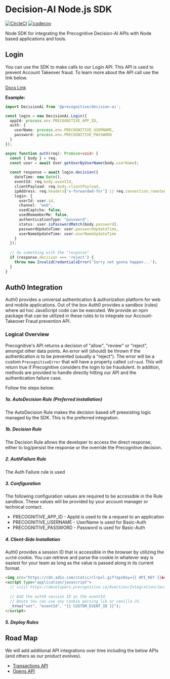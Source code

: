 # Decision-AI Node.js SDK

[![CircleCI](https://circleci.com/gh/Precognitive/nodejs-decision-ai/tree/master.svg?style=svg)](https://circleci.com/gh/Precognitive/nodejs-decision-ai/tree/master)
[![codecov](https://codecov.io/gh/Precognitive/nodejs-decision-ai/branch/master/graph/badge.svg)](https://codecov.io/gh/Precognitive/nodejs-decision-ai)

Node SDK for integrating the Precognitive Decision-AI APIs with Node based applications and tools.

## Login

You can use the SDK to make calls to our Login API. This API is used to prevent Account Takeover fraud.
To learn more about the API call use the link below.

[Docs Link](https://developers.precognitive.io/#operation//decision/login)

**Example:**
```typescript
import DecisionAi from '@precognitive/decision-ai';

const login = new DecisionAi.Login({
  appId: process.env.PRECOGNITIVE_APP_ID,
  auth: {
    userName: process.env.PRECOGNITIVE_USERNAME,
    password: process.env.PRECOGNITIVE_PASSWORD
  }
});

async function auth(req): Promise<void> {
  const { body } = req;
  const user = await User.getUserByUserName(body.userName);
  
  const response = await login.decision({
    dateTime: new Date(),
    eventId: req.body.eventId,
    clientPayload: req.body.clientPayload,
    ipAddress: req.headers['x-forwarded-for'] || req.connection.remoteAddress,
    login: {
      userId: user.id,
      channel: "web",
      usedCaptcha: false,
      usedRememberMe: false,
      authenticationType: "password",
      status: user.isPasswordMatch(body.password),
      passwordUpdateTime: user.passwordUpdateTime,
      userNameUpdateTime: user.userNameUpdateTime 
    }
  });
  
  // do something with the "response" 
  if (response.decision === 'reject') {
    throw new InvalidCredentialsError('Sorry not gonna happen...');
  }
}
```

## Auth0 Integration

Auth0 provides a universal authentication & authorization platform for web and mobile applications. Out of the box
Auth0 provides a sandbox (rules) where ad hoc JavaScript code can be executed. We provide an npm package that can be utilized
in these rules to to integrate our Account-Takeover Fraud prevention API.

### Logical Overview

Precognitive's API returns a decision of "allow", "review" or "reject", amongst other data points. An error will (should) 
be thrown if the authentication is to be prevented (usually a "reject"). The error will be a custom `PrecognitiveError` that 
will have a property called `isFraud`. This will return true if Precognitive considers the login to be fraudulent.
In addition, methods are provided to handle directly hitting our API and the authentication failure case.

Follow the steps below:

##### 1a. AutoDecision Rule (Preferred installation)

The AutoDecision Rule makes the decision based off preexisting logic managed by the SDK. This is the preferred integration.

##### 1b. Decision Rule

The Decision Rule allows the developer to access the direct response, either to log/persist the response or the override the 
Precognitive decision.

##### 2. AuthFailure Rule

The Auth Failure rule is used 

##### 3. Configuration

The following configuration values are required to be accessible in the Rule sandbox. These values will be provided by your account
manager or technical contact.
 
* PRECOGNITIVE_APP_ID - AppId is used to tie a request to an application
* PRECOGNITIVE_USERNAME - UserName is used for Basic-Auth 
* PRECOGNITIVE_PASSWORD - Password is used for Basic-Auth

##### 4. Client-Side Installation

Auth0 provides a session ID that is accessible in the browser by utilizing the `auth0` cookie. You can retrieve and parse 
the cookie in whatever way is easiest for your team as long as the value is passed along in its current format.

```html
<img src="https://cdn.ad1x.com/static/clrpxl.gif?apiKey={{ API_KEY }}&eventId={{ CUSTOM_EVENT_ID }}" style="display: none" />
<script type="application/javascript">
  // visit https://developers.precognitive.io/#section/Integration/JavaScriptTag-Deployment to retrieve the full script
  
  // Add the auth0 session ID as the eventId.
  // @note You can use any Cookie parsing lib or vanilla JS.
  _trnu("set", "eventId", "{{ CUSTOM_EVENT_ID }}");
</script>
``` 

##### 5. Deploy Rules

## Road Map

We will add additional API integrations over time including the below APIs (and others as our product evolves).

- [Transactions API](https://dev.precognitive.io/#operation//decision/login)
- [Opens API](https://dev.precognitive.io/#operation//decision/login)
